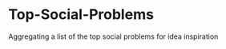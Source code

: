 Top-Social-Problems
===================

Aggregating a list of the top social problems for idea inspiration
